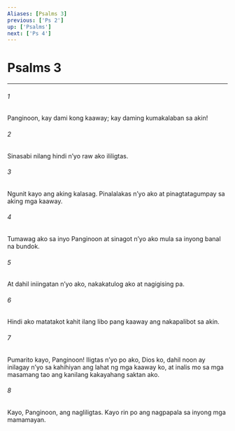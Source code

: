 ```yaml
---
Aliases: [Psalms 3]
previous: ['Ps 2']
up: ['Psalms']
next: ['Ps 4']
---
```

# Psalms 3

***


###### 1 


Panginoon, kay dami kong kaaway; kay daming kumakalaban sa akin! 


###### 2 


Sinasabi nilang hindi nʼyo raw ako ililigtas. 


###### 3 


Ngunit kayo ang aking kalasag. Pinalalakas nʼyo ako at pinagtatagumpay sa aking mga kaaway. 


###### 4 


Tumawag ako sa inyo Panginoon at sinagot nʼyo ako mula sa inyong banal na bundok. 


###### 5 


At dahil iniingatan nʼyo ako, nakakatulog ako at nagigising pa. 


###### 6 


Hindi ako matatakot kahit ilang libo pang kaaway ang nakapalibot sa akin. 


###### 7 


Pumarito kayo, Panginoon! Iligtas nʼyo po ako, Dios ko, dahil noon ay inilagay nʼyo sa kahihiyan ang lahat ng mga kaaway ko, at inalis mo sa mga masamang tao ang kanilang kakayahang saktan ako. 


###### 8 


Kayo, Panginoon, ang nagliligtas. Kayo rin po ang nagpapala sa inyong mga mamamayan.
